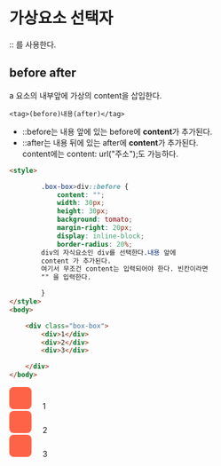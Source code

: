 # 가상요소 선택자  
:: 를 사용한다.  

## before after
a 요소의 내부앞에 가상의 content을 삽입한다.  
```
<tag>(before)내용(after)</tag>
```

- ::before는 내용 앞에 있는 before에 **content**가 추가된다.  
- ::after는 내용 뒤에 있는 after에 **content**가 추가된다.  
content에는 content: url("주소");도 가능하다.
```html
<style>

        .box-box>div::before {
            content: "";
            width: 30px;
            height: 30px;
            background: tomato;
            margin-right: 20px;
            display: inline-block;
            border-radius: 20%;
        div의 자식요소인 div를 선택한다.내용 앞에 
        content 가 추가된다.
        여기서 무조건 content는 입력되어야 한다. 빈칸이라면
        "" 을 입력한다.

        }
</style>
<body>

    <div class="box-box">
        <div>1</div>
        <div>2</div>
        <div>3</div>

    </div>
</body>
```  

<style>
        .box-box>div::before {
            content: "";
            width: 40px;
            height: 40px;
            background: tomato;
            margin-right: 20px;
            display: inline-block;
            border-radius: 20%;


        }
</style>

<body>
    <div class="box-box">
        <div>1</div>
        <div>2</div>
        <div>3</div>
    </div>
</body>


